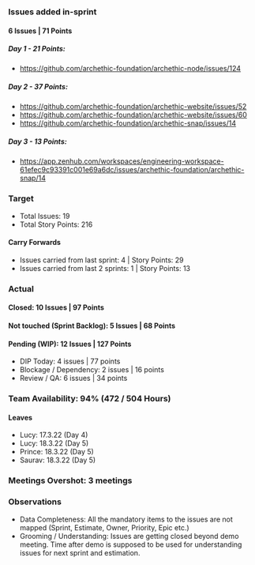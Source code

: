 ### Issues added in-sprint

#### 6 Issues | 71 Points

##### Day 1 - 21 Points: 
- https://github.com/archethic-foundation/archethic-node/issues/124

##### Day 2 - 37 Points: 
- https://github.com/archethic-foundation/archethic-website/issues/52
- https://github.com/archethic-foundation/archethic-website/issues/60
- https://github.com/archethic-foundation/archethic-snap/issues/14

##### Day 3 - 13 Points: 
- https://app.zenhub.com/workspaces/engineering-workspace-61efec9c93391c001e69a6dc/issues/archethic-foundation/archethic-snap/14


### Target
- Total Issues: 19
- Total Story Points: 216

#### Carry Forwards
- Issues carried from last sprint: 4 | Story Points: 29
- Issues carried from last 2 sprints: 1 | Story Points: 13


### Actual

#### Closed: 10 Issues | 97 Points

#### Not touched (Sprint Backlog): 5 Issues | 68 Points

#### Pending (WIP): 12 Issues | 127 Points
- DIP Today: 4 issues | 77 points
- Blockage / Dependency: 2 issues | 16 points
- Review / QA: 6 issues | 34 points


### Team Availability: 94% (472 / 504 Hours)

#### Leaves
- Lucy: 17.3.22 (Day 4)
- Lucy: 18.3.22 (Day 5)
- Prince: 18.3.22 (Day 5)
- Saurav: 18.3.22 (Day 5)

### Meetings Overshot: 3 meetings

### Observations
- Data Completeness: All the mandatory items to the issues are not mapped (Sprint, Estimate, Owner, Priority, Epic etc.)
- Grooming / Understanding: Issues are getting closed beyond demo meeting. Time after demo is supposed to be used for understanding issues for next sprint and estimation.








